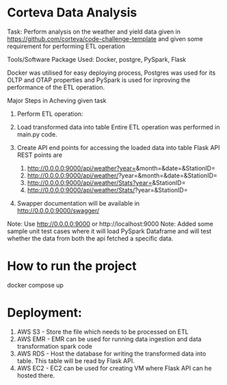 # Corteva Data Analysis
Task: Perform analysis on the weather and yield data given in https://github.com/corteva/code-challenge-template and given some requirement for performing ETL operation

Tools/Software Package Used:
Docker, postgre, PySpark, Flask

Docker was utilised for easy deploying process, Postgres was used for its OLTP and OTAP properties and PySpark is used for inproving the performance of the ETL operation. 

Major Steps in Acheving given task
1. Perform ETL operation:
2. Load transformed data into table
    Entire ETL operation was performed in main.py code. 

3. Create API end points for accessing the loaded data into table
    Flask API REST points are
    1. http://0.0.0.0:9000/api/weather?year=<year>&month=<month>&date=<date>&StationID=<StationID>
    2. http://0.0.0.0:9000/api/weather/<PageNumber>?year=<year>&month=<month>&date=<date>&StationID=<StationID>
    3. http://0.0.0.0:9000/api/weather/Stats?year=<year>&StationID=<StationID>
    4. http://0.0.0.0:9000/api/weather/Stats/<PageNumber>?year=<year>&StationID=<StationID>
4. Swapper documentation will be available in http://0.0.0.0:9000/swagger/

Note: Use http://0.0.0.0:9000 or http://localhost:9000
Note: Added some sample unit test cases where it will load PySpark Dataframe and will test whether the data from both the api fetched a specific data. 


# How to run the project     
docker compose up

# Deployment:

1. AWS S3 - Store the file which needs to be processed on ETL
2. AWS EMR - EMR can be used for running data ingestion and data transformation spark code
3. AWS RDS - Host the database for writing the transformed data into table. This table will be read by Flask API. 
4. AWS EC2 - EC2 can be used for creating VM where Flask API can he hosted there.

